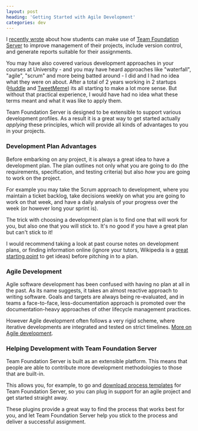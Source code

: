 ```yaml
---
layout: post
heading: 'Getting Started with Agile Development'
categories: dev
---
```


I [recently wrote](/on-engineering/microsoft/team-foundation-server-for-students/) about how students can make use of [Team Foundation Server](http://msdn.microsoft.com/en-us/teamsystem/dd408382.aspx) to improve management of their projects, include version control, and generate reports suitable for their assignments.

You may have also covered various development approaches in your courses at University - and you may have heard approaches like "waterfall", "agile", "scrum" and more being batted around - I did and I had no idea what they were on about. After a total of 2 years working in 2 startups ([Huddle](http://huddle.net) and [TweetMeme](http://tweetmeme.com)) its all starting to make a lot more sense. But without that practical experience, I would have had no idea what these terms meant and what it was like to apply them.

Team Foundation Server is designed to be extensible to support various development profiles. As a result it is a great way to get started actually *applying* these principles, which will provide all kinds of advantages to you in your projects.

### Development Plan Advantages

Before embarking on any project, it is always a great idea to have a development plan. The plan outlines not only what you are going to do (the requirements, specification, and testing criteria) but also *how* you are going to work on the project.

For example you may take the Scrum approach to development, where you maintain a ticket backlog, take decisions weekly on what you are going to work on that week, and have a daily analysis of your progress over the week (or however long your sprint is).

The trick with choosing a development plan is to find one that will work for you, but also one that you will stick to. It's no good if you have a great plan but can't stick to it!

I would recommend taking a look at past course notes on development plans, or finding information online (ignore your tutors, Wikipedia is a [great starting point](http://en.wikipedia.org/wiki/Software_development_methodology) to get ideas) before pitching in to a plan.

### Agile Development

Agile software development has been confused with having no plan at all in the past. As its name suggests, it takes an almost reactive approach to writing software. Goals and targets are always being re-evaluated, and in teams a face-to-face, less-documentation approach is promoted over the documentation-heavy approaches of other lifecycle management practices.

However Agile development often follows a very rigid scheme, where iterative developments are integrated and tested on strict timelines. [More on Agile development](http://en.wikipedia.org/wiki/Agile_development).

### Helping Development with Team Foundation Server

Team Foundation Server is built as an extensible platform. This means that people are able to contribute more development methodologies to those that are built-in.

This allows you, for example, to go and [download process templates](https://web.archive.org/web/20100210163231/http://msdn.microsoft.com/en-us/teamsystem/aa718795.aspx) for Team Foundation Server, so you can plug in support for an agile project and get started straight away.

These plugins provide a great way to find the process that works best for you, and let Team Foundation Server help you stick to the process and deliver a successful assignment.
